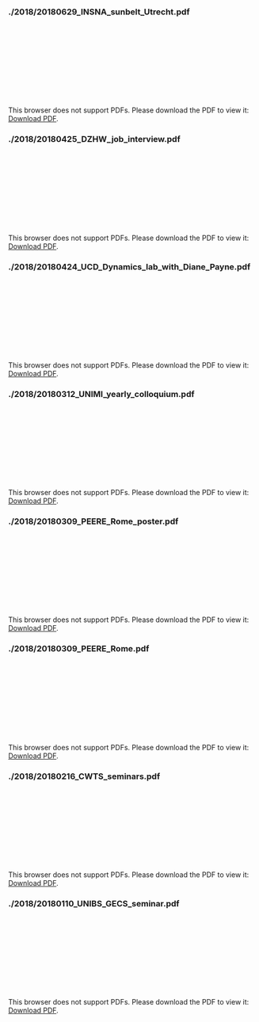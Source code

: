 
### ./2018/20180629_INSNA_sunbelt_Utrecht.pdf

<object data="./2018/20180629_INSNA_sunbelt_Utrecht.pdf" type="application/pdf" width="500px" height="500px">
    <embed src="./2018/20180629_INSNA_sunbelt_Utrecht.pdf">
        <p>This browser does not support PDFs. Please download the PDF to view it: <a href="./2018/20180629_INSNA_sunbelt_Utrecht.pdf">Download PDF</a>.</p>
    </embed>
</object>

### ./2018/20180425_DZHW_job_interview.pdf

<object data="./2018/20180425_DZHW_job_interview.pdf" type="application/pdf" width="500px" height="500px">
    <embed src="./2018/20180425_DZHW_job_interview.pdf">
        <p>This browser does not support PDFs. Please download the PDF to view it: <a href="./2018/20180425_DZHW_job_interview.pdf">Download PDF</a>.</p>
    </embed>
</object>

### ./2018/20180424_UCD_Dynamics_lab_with_Diane_Payne.pdf

<object data="./2018/20180424_UCD_Dynamics_lab_with_Diane_Payne.pdf" type="application/pdf" width="500px" height="500px">
    <embed src="./2018/20180424_UCD_Dynamics_lab_with_Diane_Payne.pdf">
        <p>This browser does not support PDFs. Please download the PDF to view it: <a href="./2018/20180424_UCD_Dynamics_lab_with_Diane_Payne.pdf">Download PDF</a>.</p>
    </embed>
</object>

### ./2018/20180312_UNIMI_yearly_colloquium.pdf

<object data="./2018/20180312_UNIMI_yearly_colloquium.pdf" type="application/pdf" width="500px" height="500px">
    <embed src="./2018/20180312_UNIMI_yearly_colloquium.pdf">
        <p>This browser does not support PDFs. Please download the PDF to view it: <a href="./2018/20180312_UNIMI_yearly_colloquium.pdf">Download PDF</a>.</p>
    </embed>
</object>

### ./2018/20180309_PEERE_Rome_poster.pdf

<object data="./2018/20180309_PEERE_Rome_poster.pdf" type="application/pdf" width="500px" height="500px">
    <embed src="./2018/20180309_PEERE_Rome_poster.pdf">
        <p>This browser does not support PDFs. Please download the PDF to view it: <a href="./2018/20180309_PEERE_Rome_poster.pdf">Download PDF</a>.</p>
    </embed>
</object>

### ./2018/20180309_PEERE_Rome.pdf

<object data="./2018/20180309_PEERE_Rome.pdf" type="application/pdf" width="500px" height="500px">
    <embed src="./2018/20180309_PEERE_Rome.pdf">
        <p>This browser does not support PDFs. Please download the PDF to view it: <a href="./2018/20180309_PEERE_Rome.pdf">Download PDF</a>.</p>
    </embed>
</object>

### ./2018/20180216_CWTS_seminars.pdf

<object data="./2018/20180216_CWTS_seminars.pdf" type="application/pdf" width="500px" height="500px">
    <embed src="./2018/20180216_CWTS_seminars.pdf">
        <p>This browser does not support PDFs. Please download the PDF to view it: <a href="./2018/20180216_CWTS_seminars.pdf">Download PDF</a>.</p>
    </embed>
</object>

### ./2018/20180110_UNIBS_GECS_seminar.pdf

<object data="./2018/20180110_UNIBS_GECS_seminar.pdf" type="application/pdf" width="500px" height="500px">
    <embed src="./2018/20180110_UNIBS_GECS_seminar.pdf">
        <p>This browser does not support PDFs. Please download the PDF to view it: <a href="./2018/20180110_UNIBS_GECS_seminar.pdf">Download PDF</a>.</p>
    </embed>
</object>
